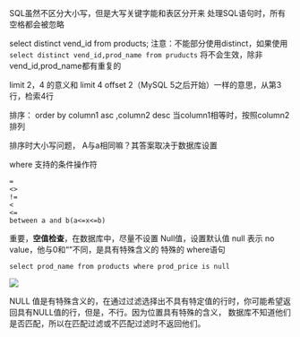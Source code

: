 SQL虽然不区分大小写，但是大写关键字能和表区分开来
处理SQL语句时，所有空格都会被忽略

select distinct vend_id from products;
注意：不能部分使用distinct，如果使用 `select distinct vend_id,prod_name from pruducts` 将不会生效，除非 vend_id,prod_name都有重复的

limit 2，4 的意义和 limit 4 offset 2（MySQL 5之后开始）一样的意思，从第3行，检索4行

排序：
order by column1 asc ,column2 desc
当column1相等时，按照column2排列

排序时大小写问题，
A与a相同嘛？其答案取决于数据库设置

where 支持的条件操作符
```
=
<>
!=
<
<=
between a and b(a<=x<=b)
```

重要，**空值检查**，在数据库中，尽量不设置 Null值，设置默认值
null 表示 no value，他与0和“”不同，是具有特殊含义的
特殊的 where语句
```
select prod_name from products where prod_price is null
```
![](http://7xscq6.com1.z0.glb.clouddn.com/2017-03-26-030440.jpg)

NULL 值是有特殊含义的，在通过过滤选择出不具有特定值的行时，你可能希望返回具有NULL值的行，但是，不行。因为位置具有特殊的含义，
数据库不知道他们是否匹配，所以在匹配过滤或不匹配过滤时不返回他们。





